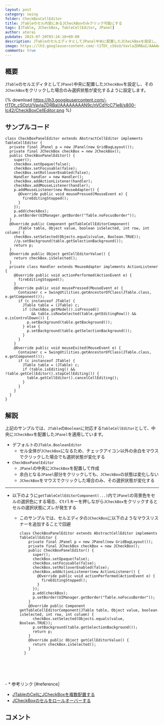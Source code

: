 ```yaml
---
layout: post
category: swing
folder: CheckBoxCellEditor
title: JTableのセル内部にあるJCheckBoxのみクリック可能にする
tags: [JTable, JCheckBox, TableCellEditor, JPanel]
author: aterai
pubdate: 2015-07-20T03:24:10+09:00
description: JTableのセルエディタとしてJPanel中央に配置したJCheckBoxを設定し、そのJCheckBoxをクリックした場合のみ選択状態が変化するように設定します。
image: https://lh3.googleusercontent.com/-t1TDt_cSOzU/VavlaZDRBaI/AAAAAAAAN9c/nVCdYcC71e8/s800-Ic42/CheckBoxCellEditor.png
comments: true
---
```

## 概要
`JTable`のセルエディタとして`JPanel`中央に配置した`JCheckBox`を設定し、その`JCheckBox`をクリックした場合のみ選択状態が変化するように設定します。

{% download https://lh3.googleusercontent.com/-t1TDt_cSOzU/VavlaZDRBaI/AAAAAAAAN9c/nVCdYcC71e8/s800-Ic42/CheckBoxCellEditor.png %}

## サンプルコード
<pre class="prettyprint"><code>class CheckBoxPanelEditor extends AbstractCellEditor implements TableCellEditor {
  private final JPanel p = new JPanel(new GridBagLayout());
  private final JCheckBox checkBox = new JCheckBox();
  public CheckBoxPanelEditor() {
    super();
    checkBox.setOpaque(false);
    checkBox.setFocusable(false);
    checkBox.setRolloverEnabled(false);
    Handler handler = new Handler();
    checkBox.addActionListener(handler);
    checkBox.addMouseListener(handler);
    p.addMouseListener(new MouseAdapter() {
      @Override public void mousePressed(MouseEvent e) {
        fireEditingStopped();
      }
    });
    p.add(checkBox);
    p.setBorder(UIManager.getBorder("Table.noFocusBorder"));
  }
  @Override public Component getTableCellEditorComponent(
      JTable table, Object value, boolean isSelected, int row, int column) {
    checkBox.setSelected(Objects.equals(value, Boolean.TRUE));
    //p.setBackground(table.getSelectionBackground());
    return p;
  }
  @Override public Object getCellEditorValue() {
    return checkBox.isSelected();
  }
  private class Handler extends MouseAdapter implements ActionListener {
    @Override public void actionPerformed(ActionEvent e) {
      fireEditingStopped();
    }
    @Override public void mousePressed(MouseEvent e) {
      Container c = SwingUtilities.getAncestorOfClass(JTable.class, e.getComponent());
      if (c instanceof JTable) {
        JTable table = (JTable) c;
        if (checkBox.getModel().isPressed()
            &amp;&amp; table.isRowSelected(table.getEditingRow()) &amp;&amp; e.isControlDown()) {
          p.setBackground(table.getBackground());
        } else {
          p.setBackground(table.getSelectionBackground());
        }
      }
    }
    @Override public void mouseExited(MouseEvent e) {
      Container c = SwingUtilities.getAncestorOfClass(JTable.class, e.getComponent());
      if (c instanceof JTable) {
        JTable table = (JTable) c;
        if (table.isEditing() &amp;&amp; !table.getCellEditor().stopCellEditing()) {
          table.getCellEditor().cancelCellEditing();
        }
      }
    }
  }
}
</code></pre>

## 解説
上記のサンプルでは、`JTable`の`Boolean`に対応する`TableCellEditor`として、中央に`JCheckBox`を配置した`JPanel`を適用しています。

- デフォルトの`JTable.BooleanEditor`
    - セル全体が`JCheckBox`になるため、チェックアイコン以外の余白をマウスでクリックした場合でも選択状態が変化する
- `CheckBoxPanelEditor`
    - `JPanel`の中央に`JCheckBox`を配置して作成
    - 余白となる`JPanel`部分をクリックしても、`JCheckBox`の状態は変化しない
    - `JCheckBox`をマウスでクリックした場合のみ、その選択状態が変化する

<!-- dummy comment line for breaking list -->

- - - -
- 以下のように`getTableCellEditorComponent(...)`内で`JPanel`の背景色をセルの選択色にする場合、<kbd>Ctrl</kbd>キーを押しながら`JCheckBox`をクリックするとセルの選択状態にズレが発生する
    - このサンプルでは、セルエディタの`JCheckBox`に以下のようなマウスリスナーを追加することで回避
        
        <pre class="prettyprint"><code>class CheckBoxPanelEditor extends AbstractCellEditor implements TableCellEditor {
          private final JPanel p = new JPanel(new GridBagLayout());
          private final JCheckBox checkBox = new JCheckBox();
          public CheckBoxPanelEditor() {
            super();
            checkBox.setOpaque(false);
            checkBox.setFocusable(false);
            checkBox.setRolloverEnabled(false);
            checkBox.addActionListener(new ActionListener() {
              @Override public void actionPerformed(ActionEvent e) {
                fireEditingStopped();
              }
            });
            p.add(checkBox);
            p.setBorder(UIManager.getBorder("Table.noFocusBorder"));
          }
          @Override public Component getTableCellEditorComponent(JTable table, Object value, boolean isSelected, int row, int column) {
            checkBox.setSelected(Objects.equals(value, Boolean.TRUE));
            p.setBackground(table.getSelectionBackground());
            return p;
          }
          @Override public Object getCellEditorValue() {
            return checkBox.isSelected();
          }
        }
</code></pre>
    - * 参考リンク [#reference]
- [JTableのCellにJCheckBoxを複数配置する](http://ateraimemo.com/Swing/CheckBoxesInTableCell.html)
- [JCheckBoxのセルをロールオーバーする](http://ateraimemo.com/Swing/RolloverBooleanRenderer.html)

<!-- dummy comment line for breaking list -->

## コメント
